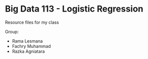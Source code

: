 # Big Data 113 - Logistic Regression
Resource files for my class

Group:
- Rama Lesmana
- Fachry Muhammad
- Razka Agniatara
